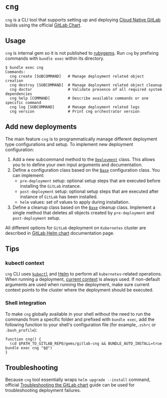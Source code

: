 # `cng`

`cng` is a CLI tool that supports setting up and deploying [Cloud Native GitLab](https://gitlab.com/gitlab-org/build/CNG) builds
using the official [GitLab Chart](https://gitlab.com/gitlab-org/charts/gitlab).

## Usage

`cng` is internal gem so it is not published to [rubygems](https://rubygems.org/). Run `cng` by prefixing commands with
`bundle exec` within its directory.

```shell
$ bundle exec cng
Commands:
  cng create [SUBCOMMAND]   # Manage deployment related object creation
  cng destroy [SUBCOMMAND]  # Manage deployment related object cleanup
  cng doctor                # Validate presence of all required system dependencies
  cng help [COMMAND]        # Describe available commands or one specific command
  cng log [SUBCOMMAND]      # Manage deployment related logs
  cng version               # Print cng orchestrator version
```

## Add new deployments

The main feature `cng` is to programmatically manage different deployment type configurations and setup. To implement new deployment configuration:

1. Add a new subcommand method to the [`Deployment`](lib/gitlab/cng/commands/subcommands/deployment.rb) class. This allows you to to define your own input
   arguments and documentation.
1. Define a configuration class based on the [`Base`](lib/gitlab/cng/lib/deployment/configurations/_base.rb) configuration class. You can implement:
   - `pre-deployment` setup: optional setup steps that are executed before installing the `GitLab` instance.
   - `post-deployment` setup: optional setup steps that are executed after instance of `GitLab` has been installed.
   - `helm` values: set of values to apply during installation.
1. Define a cleanup class based on the [`Base`](lib/gitlab/cng/lib/deployment/configurations/cleanup/_base.rb) cleanup class. Implement a single method
   that deletes all objects created by `pre-deployment` and `post-deployment` setup.

All different options for `GitLab` deployment on `Kubernetes` cluster are described in [GitLab Helm chart](https://docs.gitlab.com/charts/) documentation page.

## Tips

### kubectl context

`cng` CLI uses [`kubectl`](https://github.com/kubernetes/kubectl) and [Helm](https://github.com/helm/helm) to perform all `kubernetes`-related
operations. When running a deployment, [current context](https://kubernetes.io/docs/reference/kubectl/generated/kubectl_config/kubectl_config_current-context/)
is always used. If non-default arguments are used when running the deployment, make sure current context points to the cluster where the deployment should be executed.

### Shell integration

To make `cng` globally available in your shell without the need to run the commands from a specific folder and prefixed with `bundle exec`, add the following
function to your shell's configuration file (for example,`.zshrc` or `.bash_profile`):

```shell
function cng() {
  (cd $PATH_TO_GITLAB_REPO/gems/gitlab-cng && BUNDLE_AUTO_INSTALL=true bundle exec cng "$@")
}
```

## Troubleshooting

Because `cng` tool essentially wraps `helm upgrade --install` command, official [Troubleshooting the GitLab chart](https://docs.gitlab.com/charts/troubleshooting/index.html) guide can be used for troubleshooting deployment failures.
